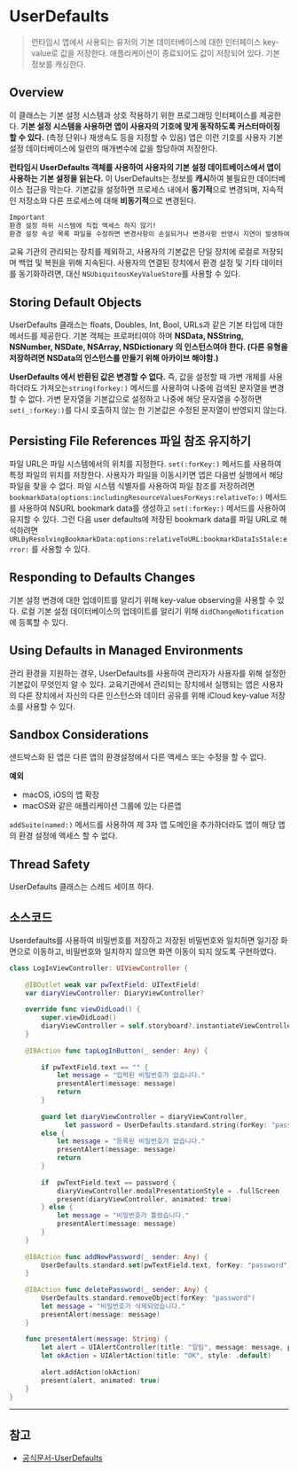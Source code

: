 # UserDefaults
> 런타임시 앱에서 사용되는 유저의 기본 데이터베이스에 대한 인터페이스
> key-value로 값을 저장한다.
> 애플리케이션이 종료되어도 값이 저장되어 있다.
> 기본 정보를 캐싱한다.

## Overview
이 클래스는 기본 설정 시스템과 상호 작용하기 위한 프로그래밍 인터페이스를 제공한다. **기본 설정 시스템을 사용하면 앱이 사용자의 기호에 맞게 동작하도록 커스터마이징 할 수 있다.** (측정 단위나 재생속도 등을 지정할 수 있음) 앱은 이런 기호를 사용자 기본 설정 데이터베이스에 일련의 매개변수에 값을 할당하여 저장한다.

**런타임시 UserDefaults 객체를 사용하여 사용자의 기본 설정 데이트베이스에서 앱이 사용하는 기본 설정을 읽는다.** 이 UserDefaults는 정보를 **캐시**하여 불필요한 데이터베이스 접근을 막는다. 기본값을 설정하면 프로세스 내에서 **동기적**으로 변경되며, 지속적인 저장소와 다른 프로세스에 대해 **비동기적**으로 변경된다.

```bash
Important
환경 설정 하위 시스템에 직접 액세스 하지 않기!
환경 설정 속성 목록 파일을 수정하면 변경사항이 손실되거나 변경사항 반영시 지연이 발생하여 앱 충돌이 일어날 수 있다.
```
교육 기관의 관리되는 장치를 제외하고, 사용자의 기본값은 단일 장치에 로컬로 저장되며 백업 및 복원을 위해 지속된다. 사용자의 연결된 장치에서 환경 설정 및 기타 데이터를 동기화하려면, 대신 `NSUbiquitousKeyValueStore`를 사용할 수 있다.

## Storing Default Objects
UserDefaults 클래스는 floats, Doubles, Int, Bool, URLs과 같은 기본 타입에 대한 메서드를 제공한다.
기본 객체는 프로퍼티여야 하며 **NSData, NSString, NSNumber, NSDate, NSArray, NSDictionary 의 인스턴스여야 한다. (다른 유형을 저장하려면 NSData의 인스턴스를 만들기 위해 아카이브 해야함.)**

**UserDefaults 에서 반환된 값은 변경할 수 없다.** 즉, 값을 설정할 때 가변 개체를 사용하더라도 가져오는`string(forkey:)` 메서드를 사용하여 나중에 검색된 문자열을 변경할 수 없다. 가변 문자열을 기본값으로 설정하고 나중에 해당 문자열을 수정하면 `set(_:forKey:)`를 다시 호출하지 않는 한 기본값은 수정된 문자열이 반영되지 않는다.

## Persisting File References 파일 참조 유지하기 
파일 URL은 파일 시스템에서의 위치를 지정한다. `set(:forKey:)` 메서드를 사용하여 특정 파일의 위치를 저장한다.
사용자가 파일을 이동시키면 앱은 다음번 실행에서 해당 파일을 찾을 수 없다.
파일 시스템 식별자를 사용하여 파일 참조를 저장하려면 `bookmarkData(options:includingResourceValuesForKeys:relativeTo:)` 메서드를 사용하여 NSURL bookmark data를 생성하고 `set(:forKey:)` 메서드를 사용하여 유지할 수 있다. 그런 다음 user defaults에 저장된 bookmark data를 파일 URL로 해석하려면 `URLByResolvingBookmarkData:options:relativeToURL:bookmarkDataIsStale:error:` 를 사용할 수 있다.

## Responding to Defaults Changes
기본 설정 변경에 대한 업데이트를 알리기 위해 key-value observing을 사용할 수 있다.
로컬 기본 설정 데이터베이스의 업데이트를 알리기 위해 `didChangeNotification`에 등록할 수 있다.

## Using Defaults in Managed Environments
관리 환경을 지원하는 경우, UserDefaults를 사용하여 관리자가 사용자를 위해 설정한 기본값이 무엇인지 알 수 있다.
교육기관에서 관리되는 장치에서 실행되는 앱은 사용자의 다른 장치에서 자신의 다른 인스턴스와 데이터 공유를 위해 iCloud key-value 저장소를 사용할 수 있다.

## Sandbox Considerations
샌드박스화 된 앱은 다른 앱의 환경설정에서 다른 액세스 또는 수정을 할 수 없다.

**예외**
- macOS, iOS의 앱 확장
- macOS와 같은 애플리케이션 그룹에 있는 다른앱 

`addSuite(named:)` 메서드를 사용하여 제 3자 앱 도메인을 추가하더라도 앱이 해당 앱의 환경 설정에 액세스 할 수 없다.

## Thread Safety
UserDefaults 클래스는 스레드 세이프 하다.


## 소스코드
Userdefaults를 사용하여 비밀번호를 저장하고 저장된 비밀번호와 일치하면 일기장 화면으로 이동하고, 비밀번호와 일치하지 않으면 화면 이동이 되지 않도록 구현하였다.

```swift
class LogInViewController: UIViewController {
    
    @IBOutlet weak var pwTextField: UITextField!
    var diaryViewController: DiaryViewController?
    
    override func viewDidLoad() {
        super.viewDidLoad()
        diaryViewController = self.storyboard?.instantiateViewController(withIdentifier: "diary") as? DiaryViewController
    }
    
    @IBAction func tapLogInButton(_ sender: Any) {
        
        if pwTextField.text == "" {
            let message = "입력된 비밀번호가 없습니다."
            presentAlert(message: message)
            return
        }
        
        guard let diaryViewController = diaryViewController,
              let password = UserDefaults.standard.string(forKey: "password")
        else {
            let message = "등록된 비밀번호가 없습니다."
            presentAlert(message: message)
            return
        }
        
        if  pwTextField.text == password {
            diaryViewController.modalPresentationStyle = .fullScreen
            present(diaryViewController, animated: true)
        } else {
            let message = "비밀번호가 틀렸습니다."
            presentAlert(message: message)
        }
    }
    
    @IBAction func addNewPassword(_ sender: Any) {
        UserDefaults.standard.set(pwTextField.text, forKey: "password")
    }
    
    @IBAction func deletePassword(_ sender: Any) {
        UserDefaults.standard.removeObject(forKey: "password")
        let message = "비밀번호가 삭제되었습니다."
        presentAlert(message: message)
    }
    
    func presentAlert(message: String) {
        let alert = UIAlertController(title: "알림", message: message, preferredStyle: .alert)
        let okAction = UIAlertAction(title: "OK", style: .default)
        
        alert.addAction(okAction)
        present(alert, animated: true)
    }
}

```

---

## 참고
- [공식문서-UserDefaults](https://developer.apple.com/documentation/foundation/userdefaults#2926903)
